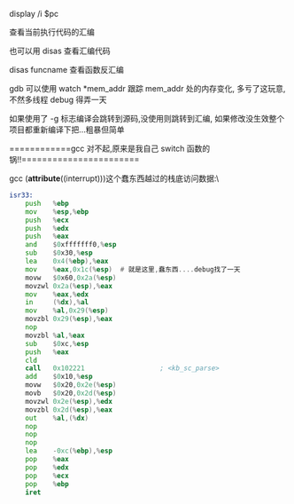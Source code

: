 display /i $pc 

查看当前执行代码的汇编

也可以用 disas 查看汇编代码

disas funcname 查看函数反汇编



gdb 可以使用 watch *mem_addr 跟踪 mem_addr 处的内存变化, 多亏了这玩意,不然多线程 debug 得弄一天

如果使用了 -g 标志编译会跳转到源码,没使用则跳转到汇编, 如果修改没生效整个项目都重新编译下把...粗暴但简单







============gcc 对不起,原来是我自己 switch 函数的锅!!=======================

gcc (__attribute__((interrupt)))这个蠢东西越过的栈底访问数据:\





```asm
isr33:
	push   %ebp
	mov    %esp,%ebp
	push   %ecx
	push   %edx
	push   %eax
	and    $0xfffffff0,%esp
	sub    $0x30,%esp
	lea    0x4(%ebp),%eax
	mov    %eax,0x1c(%esp)  # 就是这里,蠢东西....debug找了一天
	movw   $0x60,0x2a(%esp)  
	movzwl 0x2a(%esp),%eax
	mov    %eax,%edx
	in     (%dx),%al
	mov    %al,0x29(%esp)
	movzbl 0x29(%esp),%eax
	nop
	movzbl %al,%eax
	sub    $0xc,%esp
	push   %eax
	cld
	call   0x102221                   ; <kb_sc_parse>
	add    $0x10,%esp
	movw   $0x20,0x2e(%esp)
	movb   $0x20,0x2d(%esp)
	movzwl 0x2e(%esp),%edx
	movzbl 0x2d(%esp),%eax
	out    %al,(%dx)
	nop
	nop
	nop
	lea    -0xc(%ebp),%esp
	pop    %eax
	pop    %edx
	pop    %ecx
	pop    %ebp
	iret
```

